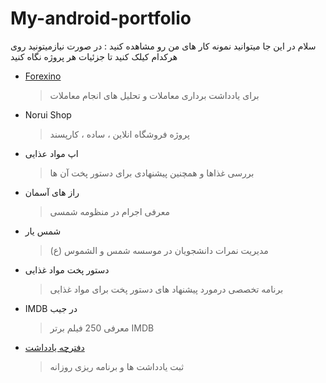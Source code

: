 # My-android-portfolio
سلام 
در این جا میتوانید نمونه کار های من رو مشاهده کنید :
در صورت نیازمیتونید روی هرکدام کیلک کنید تا جزئیات هر پروژه نگاه کنید 

* [Forexino](https://github.com/graceful1372/My-android-portfolio/tree/test)
  > برای یادداشت برداری معاملات و تحلیل های انجام معاملات

* Norui Shop
  > پروژه فروشگاه انلاین ، ساده ، کارپسند

* اپ مواد عذایی
  > بررسی غذاها و همچنین پیشنهادی برای دستور پخت آن ها

* راز های آسمان
  > معرفی اجرام در منظومه شمسی

* شمس یار
  > مدیریت نمرات دانشجویان در موسسه شمس و الشموس (ع)

* دستور پخت مواد غذایی
  > برنامه تخصصی درمورد پیشنهاد های دستور پخت برای مواد غذایی


* IMDB در جیب
    > معرفی 250 فیلم برتر IMDB
  
* [دفترچه  یادداشت](https://github.com/graceful1372/notebook_bazar)
  > ثبت یادداشت ها و برنامه ریزی روزانه
